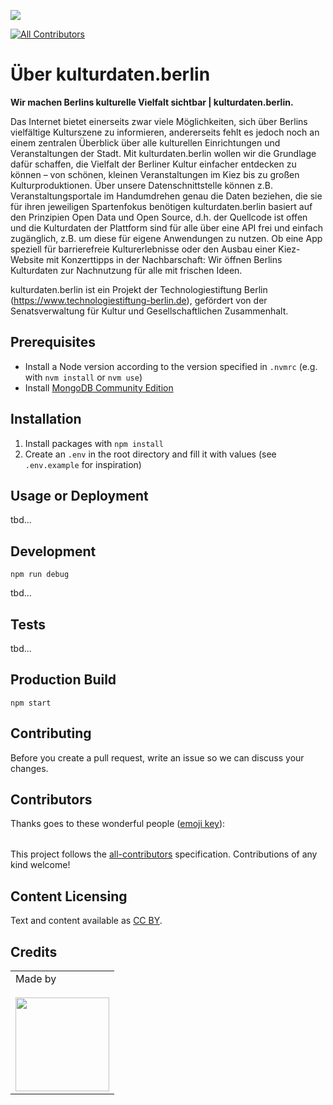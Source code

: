 ![](https://img.shields.io/badge/Built%20with%20%E2%9D%A4%EF%B8%8F-at%20Technologiestiftung%20Berlin-blue)

<!-- ALL-CONTRIBUTORS-BADGE:START - Do not remove or modify this section -->

[![All Contributors](https://img.shields.io/badge/all_contributors-0-orange.svg?style=flat-square)](#contributors-)

<!-- ALL-CONTRIBUTORS-BADGE:END -->

# Über kulturdaten.berlin

**Wir machen Berlins kulturelle Vielfalt sichtbar | kulturdaten.berlin.**

Das Internet bietet einerseits zwar viele Möglichkeiten, sich über Berlins vielfältige Kulturszene zu informieren, andererseits fehlt es jedoch noch an einem zentralen Überblick über alle kulturellen Einrichtungen und Veranstaltungen der Stadt. Mit kulturdaten.berlin wollen wir die Grundlage dafür schaffen, die Vielfalt der Berliner Kultur einfacher entdecken zu können – von schönen, kleinen Veranstaltungen im Kiez bis zu großen Kulturproduktionen. Über unsere Datenschnittstelle können z.B. Veranstaltungsportale im Handumdrehen genau die Daten beziehen, die sie für ihren jeweiligen Spartenfokus benötigen
kulturdaten.berlin basiert auf den Prinzipien Open Data und Open Source, d.h. der Quellcode ist offen und die Kulturdaten der Plattform sind für alle über eine API frei und einfach zugänglich, z.B. um diese für eigene Anwendungen zu nutzen. Ob eine App speziell für barrierefreie Kulturerlebnisse oder den Ausbau einer Kiez-Website mit Konzerttipps in der Nachbarschaft: Wir öffnen Berlins Kulturdaten zur Nachnutzung für alle mit frischen Ideen.

kulturdaten.berlin ist ein Projekt der Technologiestiftung Berlin (<https://www.technologiestiftung-berlin.de>), gefördert von der Senatsverwaltung für Kultur und Gesellschaftlichen Zusammenhalt.

## Prerequisites

- Install a Node version according to the version specified in `.nvmrc` (e.g. with `nvm install` or `nvm use`)
- Install [MongoDB Community Edition](https://www.mongodb.com/docs/manual/administration/install-community/)

## Installation

1. Install packages with `npm install`
2. Create an `.env` in the root directory and fill it with values (see `.env.example` for inspiration)

## Usage or Deployment

tbd...

## Development

```shell
npm run debug
```

tbd...

## Tests

tbd...

## Production Build

```shell
npm start
```

## Contributing

Before you create a pull request, write an issue so we can discuss your changes.

## Contributors

Thanks goes to these wonderful people ([emoji key](https://allcontributors.org/docs/en/emoji-key)):

<!-- ALL-CONTRIBUTORS-LIST:START - Do not remove or modify this section -->
<!-- prettier-ignore-start -->
<!-- markdownlint-disable -->
<table>
  <tr>
  </tr>
</table>

<!-- markdownlint-restore -->
<!-- prettier-ignore-end -->

<!-- ALL-CONTRIBUTORS-LIST:END -->

This project follows the [all-contributors](https://github.com/all-contributors/all-contributors) specification. Contributions of any kind welcome!

## Content Licensing

Text and content available as [CC BY](https://creativecommons.org/licenses/by/3.0/de/).


## Credits

<table>
  <tr>
    <td>
      Made by <a href="https://www.technologiestiftung-berlin.de/">
        <br />
        <br />
        <img width="150" src="https://citylab-berlin.org/wp-content/uploads/2021/05/tsb.svg" />
      </a>
    </td>
  </tr>
</table>
